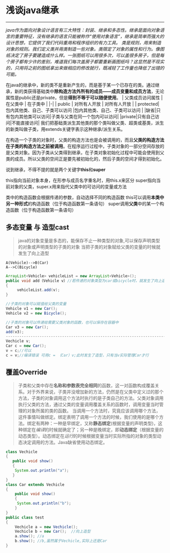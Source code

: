 ﻿# 浅谈java继承
---
*java作为面向对象设计语言有三大特性：封装、继承和多态性。继承是面向对象语言的重要特征，没有继承的语言只能被称作“使用对象语言”，继承是简单而强大的设计思想，它提供了我们代码重用和程序组织的有力工具。*
*类是规则，用来制造对象的规则。我们定义类并用类制造一些对象。类限定了对象的属性和行为。像图纸决定了房子要建造成什么样。一张图纸可以用很多次，可以盖很多房子，但是每个房子都有少许的差别，难道我们每次盖房子都要重新画图纸吗？这显然是不现实的，只用将之前的图纸拿出来做相应的修改就行，既减轻了工作量也降低了出错的可能。*

在java的继承中，新的类不是重新产生的，而是基于某一个已存在的类。通过继承，新的类获得基础类中**除构造方法外所有的成员——成员变量和成员方法**，无论属性是public还是private，但是**得到不等于可以随便使用**。
|  父类成员访问属性  |  在父类中  |  在子类中  |
|-|
|  public  |  对所有人开放  |  对所有人开放  |
|  protected|  包内其他类、自己、子类可以访问 |包内其他类、自己、子类可以访问 |
|缺省|只有包内其他类可以访问|子类与父类在同一个包内可以访问|
|private|只有自己访问|不能直接访问|
我们把基础类派生其他类的那个类叫做父类、超类或基类，派生的新类叫做子类，用extends关键字表示这种继承/派生关系。

在构造一个子类的对象时，父类的构造方法也是会被调用的，而且**父类的构造方法在子类的构造方法之前被调用**。在程序运行过程中，子类对象的一部分空间存放的是父类对象。因为子类从父类得到继承，在子类对象初始化过程中可能会使用到父类的成员。所以父类的空间正是要先被初始化的，然后子类的空间才得到初始化。

说到继承，不得不提的就是两个关键字**this**和**super**

this指向当前对象本身，在形参与成员名字重名时，用this.x来区分
super指向当前对象的父类，super.x用来指代父类中的可访问的变量或方法

类中的构造函数会根据传递的参数，自动选择不同的构造函数
this可以调用**本类中另一种形式**的构造函数（位于构造函数第一条语句）
super调用**父类**中的某一个构造函数（位于构造函数第一条语句）

## 多态变量 与 造型cast
>java的对象变量是多态的，能保存不止一种类型的对象,可以保存声明类型的对象或声明类型的子类的对象
当把子类的对象赋给父类的变量的时候就发生了向上造型

```graphLR
A(Vehicle)-->B(Car)
A-->C(Bicycle)
```
```java
ArrayList<Vehicle> vehicleList = new ArrayList<Vehicle>();
public void add（Vehicle v）//若传递的对象类型为car或bicycle时，就发生了向上造型
{
     vehicleList.add(v);
}

//子类的对象可以赋值给父类的变量
Vehicle v1 = new Car();   
Vehicle v2 = new Bicycle();

//子类的对象可以传递给需要父类对象的函数，也可以保存在容器中
Car v3 = new Car();
add(v3);
--------------------------------------------------------------------------
Vechicle v;
Car c = new Car();
v = c;//可以
c = v;//编译错误 可用c = （Car）v;此时发生了造型，只有当v实际管理Car才行
```

## 覆盖Override
>子类和父类中存在**名称和参数表完全相同**的函数，这一对函数构成覆盖关系。对于外界来说，子类并没增加新的方法，仍然是在父类中定义过的那个方法，子类的对象调用这个方法时执行的是子类自己的方法。父类对象调用执行父类的方法，通过父类的变量调用覆盖关系的函数时，调用变量当时管理的对象所属的类的函数。
当调用一个方法时，究竟应该调用哪个方法，这件事情叫做绑定。绑定表明了调用一个方法的时候，我们使用的是哪个方法。绑定有两种：一种是早绑定，又称**静态绑定**(根据变量的声明类型)，这种绑定在*编译*的时候就确定了；另一种是晚绑定，即**动态绑定**（根据变量的动态类型）。动态绑定在*运行*的时候根据变量当时实际所指的对象的类型动态决定调用的方法。Java缺省使用动态绑定。
```java
class Vechicle
{
   public void show()
   {
    System.out.println("a");
   }
}
class Car extends Vechicle
{
    public void show()
    {
     System.out.println("b");
    }
}
public class test
{
    Vechicle a = new Vechicle();
    Vechicle b = new Car();  //向上造型
    a.show(); //a
    b.show(); //b,虽然属于Vechicle,实际上还是Car
}
```



